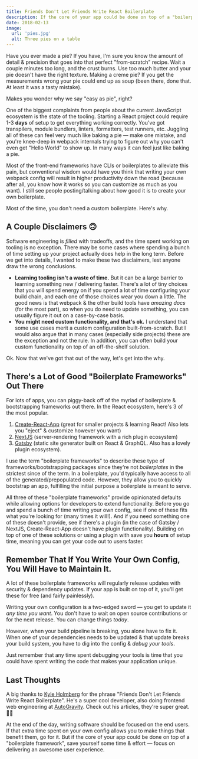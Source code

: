 ```yaml
---
title: Friends Don't Let Friends Write React Boilerplate
description: If the core of your app could be done on top of a "boilerplate framework", save yourself some time & effort—focus on delivering an awesome user experience.
date: 2018-02-13
image:
  url: 'pies.jpg'
  alt: Three pies on a table
---
```


Have you ever made a pie? If you have, I'm sure you know the amount of detail & precision that goes into that perfect "from-scratch" recipe. Wait a couple minutes too long, and the crust burns. Use too much butter and your pie doesn't have the right texture. Making a creme pie? If you get the measurements wrong your pie could end up as soup (been there, done that. At least it was a tasty mistake).

Makes you wonder why we say "easy as pie", right?

One of the biggest complaints from people about the current JavaScript ecosystem is the state of the tooling. Starting a React project could require 1-3 **days** of setup to get everything working correctly. You've got transpilers, module bundlers, linters, formatters, test runners, etc. Juggling all of these can feel very much like baking a pie &mdash; make one mistake, and you're knee-deep in webpack internals trying to figure out why you can't even get "Hello World" to show up. In many ways it can feel just like baking a pie.

Most of the front-end frameworks have CLIs or boilerplates to alleviate this pain, but conventional wisdom would have you think that writing your own webpack config will result in higher productivity down the road (because after all, you know how it works so you can customize as much as you want). I still see people posting/talking about how good it is to create your own boilerplate.

Most of the time, you don't need a custom boilerplate. Here's why.

## A Couple Disclaimers 🙃

Software engineering is _filled_ with tradeoffs, and the time spent working on tooling is no exception. There may be some cases where spending a bunch of time setting up your project actually does help in the long term. Before we get into details, I wanted to make these two disclaimers, lest anyone draw the wrong conclusions.

- **Learning tooling isn't a waste of time.** But it can be a large barrier to learning something new / delivering faster. There's a lot of tiny choices that you will spend energy on if you spend a lot of time configuring your build chain, and each one of those choices wear you down a little. The good news is that webpack & the other build tools have _amazing docs_ (for the most part), so when you do need to update something, you can usually figure it out on a case-by-case basis.
- **You might need custom functionality, and that's ok.** I understand that some use cases merit a custom configuration built-from-scratch. But I would also argue that in many cases (especially side projects) these are the exception and not the rule. In addition, you can often build your custom functionality on top of an off-the-shelf solution.

Ok. Now that we've got that out of the way, let's get into the why.

## There's a Lot of Good "Boilerplate Frameworks" Out There

For lots of apps, you can piggy-back off of the myriad of boilerplate & bootstrapping frameworks out there. In the React ecosystem, here's 3 of the most popular.

1. [Create-React-App](https://github.com/facebook/create-react-app) (great for smaller projects & learning React! Also lets you "eject" & customize however you want)
2. [NextJS](https://github.com/zeit/next.js/) (server-rendering framework with a rich plugin ecosystem)
3. [Gatsby](https://www.gatsbyjs.org/docs/) (static site generator built on React & GraphQL. Also has a lovely plugin ecosystem).

I use the term "boilerplate frameworks" to describe these type of frameworks/bootstrapping packages since they're not _boilerplates_ in the strictest since of the term. In a boilerplate, you'd typically have access to all of the generated/prepopulated code. However, they allow you to quickly bootstrap an app, fulfilling the initial purpose a boilerplate is meant to serve.

All three of these "boilerplate frameworks" provide opinionated defaults while allowing options for developers to extend functionality. Before you go and spend a bunch of time writing your own config, see if one of these fits what you're looking for (many times it will!). And if you need something one of these doesn't provide, see if there's a plugin (in the case of Gatsby / NextJS, Create-React-App doesn't have plugin functionality). Building on top of one of these solutions or using a plugin with save you **hours** of setup time, meaning you can get your code out to users faster.

## Remember That If You Write Your Own Config, You Will Have to Maintain It.

A lot of these boilerplate frameworks will regularly release updates with security & dependency updates. If your app is built on top of it, you'll get these for free (and fairly painlessly).

Writing your own configuration is a two-edged sword &mdash; you get to update it _any time you want_. You don't have to wait on open source contributions or for the next release. You can change things _today_.

However, when your build pipeline is breaking, you alone have to fix it. When one of your dependencies needs to be updated & that update breaks your build system, you have to dig into the config & _debug your tools_.

Just remember that any time spent debugging your tools is time that you could have spent writing the code that makes your application unique.

## Last Thoughts

A big thanks to [Kyle Holmberg](https://medium.com/@kylemh) for the phrase "Friends Don't Let Friends Write React Boilerplate". He's a super cool developer, also doing frontend web engineering at [AutoGravity](https://www.autogravity.com). Check out his articles, they're super great. 👌🏻

At the end of the day, writing software should be focused on the end users. If that extra time spent on your own config allows you to make things that benefit them, go for it. But if the core of your app could be done on top of a "boilerplate framework", save yourself some time & effort &mdash; focus on delivering an awesome user experience.
